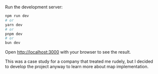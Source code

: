 Run the development server:
```bash
npm run dev
# or
yarn dev
# or
pnpm dev
# or
bun dev
```
Open [http://localhost:3000](http://localhost:3000) with your browser to see the result.

This was a case study for a company that treated me rudely, but I decided to develop the project anyway to learn more about map implementation.
